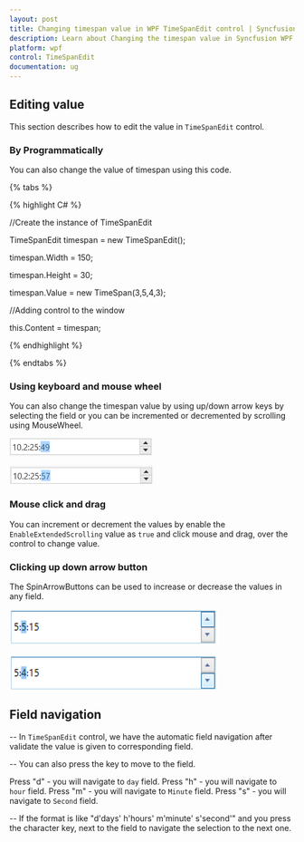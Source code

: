 ```yaml
---
layout: post
title: Changing timespan value in WPF TimeSpanEdit control | Syncfusion
description: Learn about Changing the timespan value in Syncfusion WPF (TimeSpanEdit) control and more details.
platform: wpf
control: TimeSpanEdit
documentation: ug
---
```


## Editing value

This section describes how to edit the value in `TimeSpanEdit` control.

### By Programmatically

You can also change the value of timespan using this code.

{% tabs %}

{% highlight C# %}

//Create the instance of TimeSpanEdit

TimeSpanEdit timespan = new TimeSpanEdit();

timespan.Width = 150;

timespan.Height = 30;

timespan.Value = new TimeSpan(3,5,4,3);

//Adding control to the window

this.Content = timespan;

{% endhighlight %}

{% endtabs %}

### Using keyboard and mouse wheel

You can also change the timespan value by using up/down arrow keys by selecting the field or you can be incremented or decremented by scrolling using MouseWheel.

![](Getting-Started_images/scrolling1.png)

![](Getting-Started_images/scrolling2.png)


### Mouse click and drag

You can increment or decrement the values by enable the `EnableExtendedScrolling` value as `true` and click mouse and drag, over the control to change value.

### Clicking up down arrow button

The SpinArrowButtons can be used to increase or decrease the values in any field.

![](Getting-Started_images/sp1.png)

![](Getting-Started_images/sp2.png)

## Field navigation

-- In `TimeSpanEdit` control, we have the automatic field navigation after validate the value is given to corresponding field.

-- You can also press the key to move to the field.

Press "d" - you will navigate to `day` field.
Press "h" - you will navigate to `hour` field.
Press "m" - you will navigate to `Minute` field.
Press "s" - you will navigate to `Second` field.

-- If the format is like "d'days' h'hours' m'minute' s'second'" and you press the character key, next to the field to navigate the selection to the next one.
